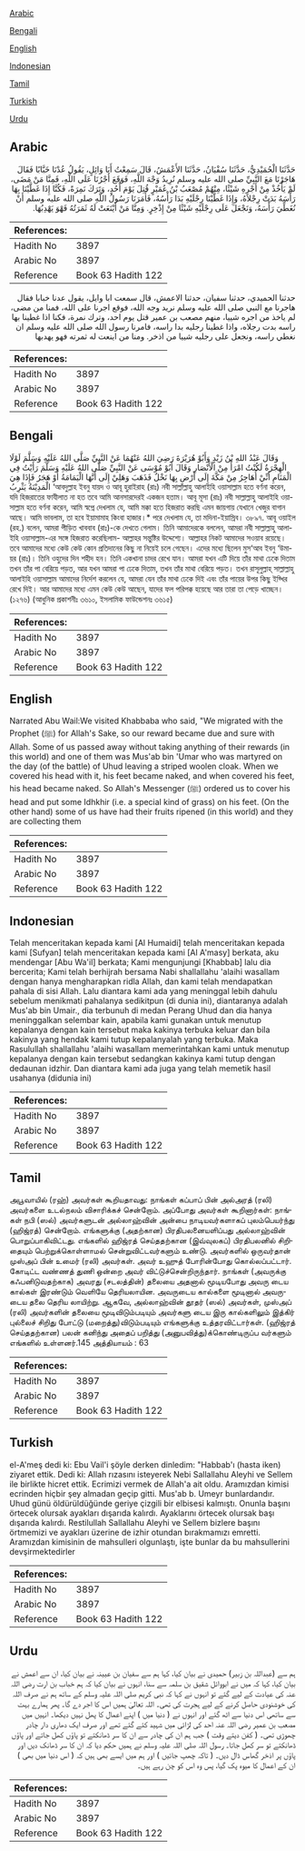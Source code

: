 [Arabic](#arabic)

[Bengali](#bengali)

[English](#english)

[Indonesian](#indonesian)

[Tamil](#tamil)

[Turkish](#turkish)

[Urdu](#urdu)

## Arabic


<div dir="rtl" lang="ar" style={{fontSize:'larger',backgroundColor:'#f8f9fa',padding:20}}>
حَدَّثَنَا الْحُمَيْدِيُّ، حَدَّثَنَا سُفْيَانُ، حَدَّثَنَا الأَعْمَشُ، قَالَ سَمِعْتُ أَبَا وَائِلٍ، يَقُولُ عُدْنَا خَبَّابًا فَقَالَ هَاجَرْنَا مَعَ النَّبِيِّ صلى الله عليه وسلم نُرِيدُ وَجْهَ اللَّهِ، فَوَقَعَ أَجْرُنَا عَلَى اللَّهِ، فَمِنَّا مَنْ مَضَى، لَمْ يَأْخُذْ مِنْ أَجْرِهِ شَيْئًا، مِنْهُمْ مُصْعَبُ بْنُ عُمَيْرٍ قُتِلَ يَوْمَ أُحُدٍ، وَتَرَكَ نَمِرَةً، فَكُنَّا إِذَا غَطَّيْنَا بِهَا رَأْسَهُ بَدَتْ رِجْلاَهُ، وَإِذَا غَطَّيْنَا رِجْلَيْهِ بَدَا رَأْسُهُ، فَأَمَرَنَا رَسُولُ اللَّهِ صلى الله عليه وسلم أَنْ نُغَطِّيَ رَأْسَهُ، وَنَجْعَلَ عَلَى رِجْلَيْهِ شَيْئًا مِنْ إِذْخِرٍ‏.‏ وَمِنَّا مَنْ أَيْنَعَتْ لَهُ ثَمَرَتُهُ فَهْوَ يَهْدِبُهَا‏.‏
</div>
<div style={{backgroundColor:'#f8f9fa',padding:20, marginBottom: 10}}><table> <thead> <tr> <th>References:</th> <th></th> </tr> </thead> <tbody><tr><td>Hadith No</td><td>3897</td></tr><tr><td>Arabic No</td><td>3897</td></tr><tr><td>Reference</td><td>Book 63 Hadith 122</td></tr></tbody></table></div>


<div dir="rtl" lang="ar" style={{fontSize:'larger',backgroundColor:'#f8f9fa',padding:20}}>
حدثنا الحميدي، حدثنا سفيان، حدثنا الاعمش، قال سمعت ابا وايل، يقول عدنا خبابا فقال هاجرنا مع النبي صلى الله عليه وسلم نريد وجه الله، فوقع اجرنا على الله، فمنا من مضى، لم ياخذ من اجره شييا، منهم مصعب بن عمير قتل يوم احد، وترك نمرة، فكنا اذا غطينا بها راسه بدت رجلاه، واذا غطينا رجليه بدا راسه، فامرنا رسول الله صلى الله عليه وسلم ان نغطي راسه، ونجعل على رجليه شييا من اذخر. ومنا من اينعت له ثمرته فهو يهدبها
</div>
<div style={{backgroundColor:'#f8f9fa',padding:20, marginBottom: 10}}><table> <thead> <tr> <th>References:</th> <th></th> </tr> </thead> <tbody><tr><td>Hadith No</td><td>3897</td></tr><tr><td>Arabic No</td><td>3897</td></tr><tr><td>Reference</td><td>Book 63 Hadith 122</td></tr></tbody></table></div>

## Bengali


<div dir="ltr" lang="bn" style={{fontSize:'larger',backgroundColor:'#f8f9fa',padding:20}}>
وَقَالَ عَبْدُ اللهِ بْنُ زَيْدٍ وَأَبُوْ هُرَيْرَةَ رَضِيَ اللهُ عَنْهُمَا عَنْ النَّبِيِّ صَلَّى اللهُ عَلَيْهِ وَسَلَّمَ لَوْلَا الْهِجْرَةُ لَكُنْتُ امْرَأً مِنْ الْأَنْصَارِ وَقَالَ أَبُوْ مُوْسَى عَنْ النَّبِيِّ صَلَّى اللهُ عَلَيْهِ وَسَلَّمَ رَأَيْتُ فِي الْمَنَامِ أَنِّيْ أُهَاجِرُ مِنْ مَكَّةَ إِلَى أَرْضٍ بِهَا نَخْلٌ فَذَهَبَ وَهَلِيْ إِلَى أَنَّهَا الْيَمَامَةُ أَوْ هَجَرُ فَإِذَا هِيَ الْمَدِيْنَةُ يَثْرِبُ ‘আবদুল্লাহ ইবনু যায়দ ও আবূ হুরাইরাহ (রাঃ) নবী সাল্লাল্লাহু আলাইহি ওয়াসাল্লাম হতে বর্ণনা করেন, যদি হিজরাতের ফাযীলাত না হত তবে আমি আনসারদেরই একজন হতাম। আবূ মূসা (রাঃ) নবী সাল্লাল্লাহু আলাইহি ওয়াসাল্লাম হতে বর্ণনা করেন, আমি স্বপ্নে দেখলাম যে, আমি মক্কা হতে হিজরাত করছি এমন জায়গায় যেখানে খেজুর বাগান আছে। আমি ভাবলাম, তা হবে ইয়ামামাহ কিংবা হাজার।* পরে দেখলাম যে, তা মদিনা-ইয়াস্রিব। ৩৮৯৭. আবূ ওয়াইল (রহ.) বলেন, আমরা পীড়িত খাববাব (রাঃ)-কে দেখতে গেলাম। তিনি আমাদেরকে বললেন, আমরা নবী সাল্লাল্লাহু আলাইহি ওয়াসাল্লাম-এর সঙ্গে হিজরাত করেছিলাম- আল্লাহর সন্তুষ্টির উদ্দেশ্যে। আল্লাহর নিকট আমাদের সওয়াব রয়েছে। তবে আমাদের মধ্যে কেউ কেউ কোন প্রতিদানের কিছু না নিয়েই চলে গেছেন। এদের মধ্যে ছিলেন মুস‘আব ইবনু ‘উমায়র (রাঃ)। তিনি ওহুদের দিন শহীদ হন। তিনি একখানা চাদর রেখে যান। আমরা যখন এটি দিয়ে তাঁর মাথা ঢেকে দিতাম তখন তাঁর পা বেরিয়ে পড়ত, আর যখন আমরা পা ঢেকে দিতাম, তখন তাঁর মাথা বেরিয়ে পড়ত। তখন রাসূলুল্লাহ্ সাল্লাল্লাহু আলাইহি ওয়াসাল্লাম আমাদের নির্দেশ করলেন যে, আমরা যেন তাঁর মাথা ঢেকে দিই এবং তাঁর পায়ের উপর কিছু ইয্খির রেখে দিই। আর আমাদের মধ্যে এমন কেউ কেউ আছেন, যাদের ফল পরিপক্ক হয়েছে আর তারা তা পেড়ে খাচ্ছেন। (১২৭৬) (আধুনিক প্রকাশনীঃ ৩৬১০, ইসলামিক ফাউন্ডেশনঃ ৩৬১৫)
</div>
<div style={{backgroundColor:'#f8f9fa',padding:20, marginBottom: 10}}><table> <thead> <tr> <th>References:</th> <th></th> </tr> </thead> <tbody><tr><td>Hadith No</td><td>3897</td></tr><tr><td>Arabic No</td><td>3897</td></tr><tr><td>Reference</td><td>Book 63 Hadith 122</td></tr></tbody></table></div>

## English


<div dir="ltr" lang="en" style={{fontSize:'larger',backgroundColor:'#f8f9fa',padding:20}}>
Narrated Abu Wail:We visited Khabbaba who said, "We migrated with the Prophet (ﷺ) for Allah's Sake, so our reward became due and sure with Allah. Some of us passed away without taking anything of their rewards (in this world) and one of them was Mus'ab bin 'Umar who was martyred on the day (of the battle) of Uhud leaving a striped woolen cloak. When we covered his head with it, his feet became naked, and when covered his feet, his head became naked. So Allah's Messenger (ﷺ) ordered us to cover his head and put some Idhkhir (i.e. a special kind of grass) on his feet. (On the other hand) some of us have had their fruits ripened (in this world) and they are collecting them
</div>
<div style={{backgroundColor:'#f8f9fa',padding:20, marginBottom: 10}}><table> <thead> <tr> <th>References:</th> <th></th> </tr> </thead> <tbody><tr><td>Hadith No</td><td>3897</td></tr><tr><td>Arabic No</td><td>3897</td></tr><tr><td>Reference</td><td>Book 63 Hadith 122</td></tr></tbody></table></div>

## Indonesian


<div dir="ltr" lang="id" style={{fontSize:'larger',backgroundColor:'#f8f9fa',padding:20}}>
Telah menceritakan kepada kami [Al Humaidi] telah menceritakan kepada kami [Sufyan] telah menceritakan kepada kami [Al A'masy] berkata, aku mendengar [Abu Wa'il] berkata; Kami mengunjungi [Khabbab] lalu dia bercerita; Kami telah berhijrah bersama Nabi shallallahu 'alaihi wasallam dengan hanya mengharapkan ridla Allah, dan kami telah mendapatkan pahala di sisi Allah. Lalu diantara kami ada yang meninggal lebih dahulu sebelum menikmati pahalanya sedikitpun (di dunia ini), diantaranya adalah Mus'ab bin Umair., dia terbunuh di medan Perang Uhud dan dia hanya meninggalkan selembar kain, apabila kami gunakan untuk menutup kepalanya dengan kain tersebut maka kakinya terbuka keluar dan bila kakinya yang hendak kami tutup kepalanyalah yang terbuka. Maka Rasulullah shallallahu 'alaihi wasallam memerintahkan kami untuk menutup kepalanya dengan kain tersebut sedangkan kakinya kami tutup dengan dedaunan idzhir. Dan diantara kami ada juga yang telah memetik hasil usahanya (didunia ini)
</div>
<div style={{backgroundColor:'#f8f9fa',padding:20, marginBottom: 10}}><table> <thead> <tr> <th>References:</th> <th></th> </tr> </thead> <tbody><tr><td>Hadith No</td><td>3897</td></tr><tr><td>Arabic No</td><td>3897</td></tr><tr><td>Reference</td><td>Book 63 Hadith 122</td></tr></tbody></table></div>

## Tamil


<div dir="ltr" lang="ta" style={{fontSize:'larger',backgroundColor:'#f8f9fa',padding:20}}>
அபூவாயில் (ரஹ்) அவர்கள் கூறியதாவது: நாங்கள் கப்பாப் பின் அல்அரத் (ரலி) அவர்களை உடல்நலம் விசாரிக்கச் சென்றோம். அப்போது அவர்கள் கூறினார்கள்: நாங்கள் நபி (ஸல்) அவர்களுடன் அல்லாஹ்வின் அன்பை நாடியவர்களாகப் புலம்பெயர்ந்து (ஹிஜ்ரத்) சென்றோம். எங்களுக்கு (அதற்கான) பிரதிபலனையளிப்பது அல்லாஹ்வின் பொறுப்பாகிவிட்டது. எங்களில் ஹிஜ்ரத் செய்ததற்கான (இவ்வுலகப்) பிரதிபலனில் சிறிதையும் பெற்றுக்கொள்ளாமல் சென்றுவிட்டவர்களும் உண்டு. அவர்களில் ஒருவர்தான் முஸ்அப் பின் உமைர் (ரலி) அவர்கள். அவர் உஹுத் போரின்போது கொல்லப்பட்டார். கோடிட்ட வண்ணத் துணி ஒன்றை அவர் விட்டுச்சென்றிருந்தார். நாங்கள் (அவருக்கு கஃபனிடுவதற்காக) அவரது (சடலத்தின்) தலையை அதனால் மூடியபோது அவரு டைய கால்கள் இரண்டும் வெளியே தெரியலாயின. அவருடைய கால்களை மூடினால் அவருடைய தலை தெரிய லாயிற்று. ஆகவே, அல்லாஹ்வின் தூதர் (ஸல்) அவர்கள், முஸ்அப் (ரலி) அவர்களின் தலையை மூடிவிடும்படியும் அவர்களு டைய இரு கால்களிலும் இத்கிர் புல்லைச் சிறிது போட்டு (மறைத்து)விடும்படியும் எங்களுக்கு உத்தரவிட்டார்கள். (ஹிஜ்ரத் செய்ததற்கான) பலன் கனிந்து அதைப் பறித்து (அனுபவித்து)க்கொண்டிருப்ப வர்களும் எங்களில் உள்ளனர்.145 அத்தியாயம் : 63
</div>
<div style={{backgroundColor:'#f8f9fa',padding:20, marginBottom: 10}}><table> <thead> <tr> <th>References:</th> <th></th> </tr> </thead> <tbody><tr><td>Hadith No</td><td>3897</td></tr><tr><td>Arabic No</td><td>3897</td></tr><tr><td>Reference</td><td>Book 63 Hadith 122</td></tr></tbody></table></div>

## Turkish


<div dir="ltr" lang="tr" style={{fontSize:'larger',backgroundColor:'#f8f9fa',padding:20}}>
el-A'meş dedi ki: Ebu Vail'i şöyle derken dinledim: "Habbab'ı (hasta iken) ziyaret ettik. Dedi ki: Allah rızasını isteyerek Nebi Sallallahu Aleyhi ve Sellem ile birlikte hicret ettik. Ecrimizi vermek de Allah'a ait oldu. Aramızdan kimisi ecrinden hiçbir şey almadan geçip gitti. Mus'ab b. Umeyr bunlardandır. Uhud günü öldürüldüğünde geriye çizgili bir elbisesi kalmıştı. Onunla başını örtecek olursak ayakları dışarıda kalırdı. Ayaklarını örtecek olursak başı dışarıda kalırdı. Restilullah Sallallahu Aleyhi ve Sellem bizlere başını örtmemizi ve ayakları üzerine de izhir otundan bırakmamızı emretti. Aramızdan kimisinin de mahsulleri olgunlaştı, işte bunlar da bu mahsullerini devşirmektedirler
</div>
<div style={{backgroundColor:'#f8f9fa',padding:20, marginBottom: 10}}><table> <thead> <tr> <th>References:</th> <th></th> </tr> </thead> <tbody><tr><td>Hadith No</td><td>3897</td></tr><tr><td>Arabic No</td><td>3897</td></tr><tr><td>Reference</td><td>Book 63 Hadith 122</td></tr></tbody></table></div>

## Urdu


<div dir="rtl" lang="ur" style={{fontSize:'larger',backgroundColor:'#f8f9fa',padding:20}}>
ہم سے (عبداللہ بن زبیر) حمیدی نے بیان کیا، کہا ہم سے سفیان بن عیینہ نے بیان کیا، ان سے اعمش نے بیان کیا، کہا کہ میں نے ابووائل شقیق بن سلمہ سے سنا، انہوں نے بیان کیا کہ ہم خباب بن ارت رضی اللہ عنہ کی عیادت کے لیے گئے تو انہوں نے کہا کہ نبی کریم صلی اللہ علیہ وسلم کے ساتھ ہم نے صرف اللہ کی خوشنودی حاصل کرنے کے لیے ہجرت کی تھی۔ اللہ تعالیٰ ہمیں اس کا اجر دے گا۔ پھر ہمارے بہت سے ساتھی اس دنیا سے اٹھ گئے اور انہوں نے ( دنیا میں ) اپنے اعمال کا پھل نہیں دیکھا۔ انہیں میں مصعب بن عمیر رضی اللہ عنہ احد کی لڑائی میں شہید کئے گئے تھے اور صرف ایک دھاری دار چادر چھوڑی تھی۔ ( کفن دیتے وقت ) جب ہم ان کی چادر سے ان کا سر ڈھانکتے تو پاؤں کھل جاتے اور پاؤں ڈھانکتے تو سر کھل جاتا۔ رسول اللہ صلی اللہ علیہ وسلم نے ہمیں حکم دیا کہ ان کا سر ڈھانک دیں اور پاؤں پر اذخر گھاس ڈال دیں۔ ( تاکہ چھپ جائیں ) اور ہم میں ایسے بھی ہیں کہ ( اس دنیا میں بھی ) ان کے اعمال کا میوہ پک گیا، پس وہ اس کو چن رہے ہیں۔
</div>
<div style={{backgroundColor:'#f8f9fa',padding:20, marginBottom: 10}}><table> <thead> <tr> <th>References:</th> <th></th> </tr> </thead> <tbody><tr><td>Hadith No</td><td>3897</td></tr><tr><td>Arabic No</td><td>3897</td></tr><tr><td>Reference</td><td>Book 63 Hadith 122</td></tr></tbody></table></div>